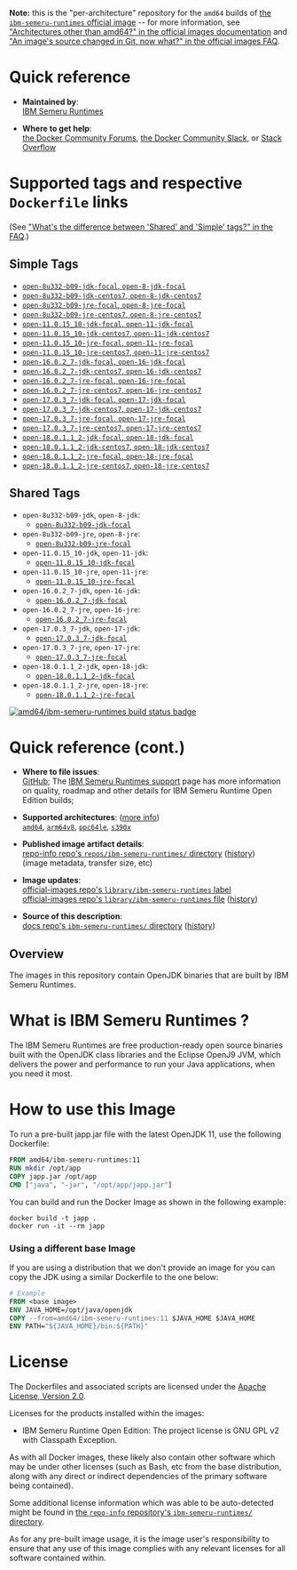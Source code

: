 <!--

********************************************************************************

WARNING:

    DO NOT EDIT "ibm-semeru-runtimes/README.md"

    IT IS AUTO-GENERATED

    (from the other files in "ibm-semeru-runtimes/" combined with a set of templates)

********************************************************************************

-->

**Note:** this is the "per-architecture" repository for the `amd64` builds of [the `ibm-semeru-runtimes` official image](https://hub.docker.com/_/ibm-semeru-runtimes) -- for more information, see ["Architectures other than amd64?" in the official images documentation](https://github.com/docker-library/official-images#architectures-other-than-amd64) and ["An image's source changed in Git, now what?" in the official images FAQ](https://github.com/docker-library/faq#an-images-source-changed-in-git-now-what).

# Quick reference

-	**Maintained by**:  
	[IBM Semeru Runtimes](https://github.com/ibmruntimes/semeru-containers)

-	**Where to get help**:  
	[the Docker Community Forums](https://forums.docker.com/), [the Docker Community Slack](https://dockr.ly/slack), or [Stack Overflow](https://stackoverflow.com/search?tab=newest&q=docker)

# Supported tags and respective `Dockerfile` links

(See ["What's the difference between 'Shared' and 'Simple' tags?" in the FAQ](https://github.com/docker-library/faq#whats-the-difference-between-shared-and-simple-tags).)

## Simple Tags

-	[`open-8u332-b09-jdk-focal`, `open-8-jdk-focal`](https://github.com/ibmruntimes/semeru-containers/blob/bf1020f89772eaf0526086663545a2e13cb0fcfb/8/jdk/ubuntu/Dockerfile.open.releases.full)
-	[`open-8u332-b09-jdk-centos7`, `open-8-jdk-centos7`](https://github.com/ibmruntimes/semeru-containers/blob/bf1020f89772eaf0526086663545a2e13cb0fcfb/8/jdk/centos/Dockerfile.open.releases.full)
-	[`open-8u332-b09-jre-focal`, `open-8-jre-focal`](https://github.com/ibmruntimes/semeru-containers/blob/bf1020f89772eaf0526086663545a2e13cb0fcfb/8/jre/ubuntu/Dockerfile.open.releases.full)
-	[`open-8u332-b09-jre-centos7`, `open-8-jre-centos7`](https://github.com/ibmruntimes/semeru-containers/blob/bf1020f89772eaf0526086663545a2e13cb0fcfb/8/jre/centos/Dockerfile.open.releases.full)
-	[`open-11.0.15_10-jdk-focal`, `open-11-jdk-focal`](https://github.com/ibmruntimes/semeru-containers/blob/bf1020f89772eaf0526086663545a2e13cb0fcfb/11/jdk/ubuntu/Dockerfile.open.releases.full)
-	[`open-11.0.15_10-jdk-centos7`, `open-11-jdk-centos7`](https://github.com/ibmruntimes/semeru-containers/blob/bf1020f89772eaf0526086663545a2e13cb0fcfb/11/jdk/centos/Dockerfile.open.releases.full)
-	[`open-11.0.15_10-jre-focal`, `open-11-jre-focal`](https://github.com/ibmruntimes/semeru-containers/blob/bf1020f89772eaf0526086663545a2e13cb0fcfb/11/jre/ubuntu/Dockerfile.open.releases.full)
-	[`open-11.0.15_10-jre-centos7`, `open-11-jre-centos7`](https://github.com/ibmruntimes/semeru-containers/blob/bf1020f89772eaf0526086663545a2e13cb0fcfb/11/jre/centos/Dockerfile.open.releases.full)
-	[`open-16.0.2_7-jdk-focal`, `open-16-jdk-focal`](https://github.com/ibmruntimes/semeru-containers/blob/bf1020f89772eaf0526086663545a2e13cb0fcfb/16/jdk/ubuntu/Dockerfile.open.releases.full)
-	[`open-16.0.2_7-jdk-centos7`, `open-16-jdk-centos7`](https://github.com/ibmruntimes/semeru-containers/blob/bf1020f89772eaf0526086663545a2e13cb0fcfb/16/jdk/centos/Dockerfile.open.releases.full)
-	[`open-16.0.2_7-jre-focal`, `open-16-jre-focal`](https://github.com/ibmruntimes/semeru-containers/blob/bf1020f89772eaf0526086663545a2e13cb0fcfb/16/jre/ubuntu/Dockerfile.open.releases.full)
-	[`open-16.0.2_7-jre-centos7`, `open-16-jre-centos7`](https://github.com/ibmruntimes/semeru-containers/blob/bf1020f89772eaf0526086663545a2e13cb0fcfb/16/jre/centos/Dockerfile.open.releases.full)
-	[`open-17.0.3_7-jdk-focal`, `open-17-jdk-focal`](https://github.com/ibmruntimes/semeru-containers/blob/bf1020f89772eaf0526086663545a2e13cb0fcfb/17/jdk/ubuntu/Dockerfile.open.releases.full)
-	[`open-17.0.3_7-jdk-centos7`, `open-17-jdk-centos7`](https://github.com/ibmruntimes/semeru-containers/blob/bf1020f89772eaf0526086663545a2e13cb0fcfb/17/jdk/centos/Dockerfile.open.releases.full)
-	[`open-17.0.3_7-jre-focal`, `open-17-jre-focal`](https://github.com/ibmruntimes/semeru-containers/blob/bf1020f89772eaf0526086663545a2e13cb0fcfb/17/jre/ubuntu/Dockerfile.open.releases.full)
-	[`open-17.0.3_7-jre-centos7`, `open-17-jre-centos7`](https://github.com/ibmruntimes/semeru-containers/blob/bf1020f89772eaf0526086663545a2e13cb0fcfb/17/jre/centos/Dockerfile.open.releases.full)
-	[`open-18.0.1.1_2-jdk-focal`, `open-18-jdk-focal`](https://github.com/ibmruntimes/semeru-containers/blob/bf1020f89772eaf0526086663545a2e13cb0fcfb/18/jdk/ubuntu/Dockerfile.open.releases.full)
-	[`open-18.0.1.1_2-jdk-centos7`, `open-18-jdk-centos7`](https://github.com/ibmruntimes/semeru-containers/blob/bf1020f89772eaf0526086663545a2e13cb0fcfb/18/jdk/centos/Dockerfile.open.releases.full)
-	[`open-18.0.1.1_2-jre-focal`, `open-18-jre-focal`](https://github.com/ibmruntimes/semeru-containers/blob/bf1020f89772eaf0526086663545a2e13cb0fcfb/18/jre/ubuntu/Dockerfile.open.releases.full)
-	[`open-18.0.1.1_2-jre-centos7`, `open-18-jre-centos7`](https://github.com/ibmruntimes/semeru-containers/blob/bf1020f89772eaf0526086663545a2e13cb0fcfb/18/jre/centos/Dockerfile.open.releases.full)

## Shared Tags

-	`open-8u332-b09-jdk`, `open-8-jdk`:
	-	[`open-8u332-b09-jdk-focal`](https://github.com/ibmruntimes/semeru-containers/blob/bf1020f89772eaf0526086663545a2e13cb0fcfb/8/jdk/ubuntu/Dockerfile.open.releases.full)
-	`open-8u332-b09-jre`, `open-8-jre`:
	-	[`open-8u332-b09-jre-focal`](https://github.com/ibmruntimes/semeru-containers/blob/bf1020f89772eaf0526086663545a2e13cb0fcfb/8/jre/ubuntu/Dockerfile.open.releases.full)
-	`open-11.0.15_10-jdk`, `open-11-jdk`:
	-	[`open-11.0.15_10-jdk-focal`](https://github.com/ibmruntimes/semeru-containers/blob/bf1020f89772eaf0526086663545a2e13cb0fcfb/11/jdk/ubuntu/Dockerfile.open.releases.full)
-	`open-11.0.15_10-jre`, `open-11-jre`:
	-	[`open-11.0.15_10-jre-focal`](https://github.com/ibmruntimes/semeru-containers/blob/bf1020f89772eaf0526086663545a2e13cb0fcfb/11/jre/ubuntu/Dockerfile.open.releases.full)
-	`open-16.0.2_7-jdk`, `open-16-jdk`:
	-	[`open-16.0.2_7-jdk-focal`](https://github.com/ibmruntimes/semeru-containers/blob/bf1020f89772eaf0526086663545a2e13cb0fcfb/16/jdk/ubuntu/Dockerfile.open.releases.full)
-	`open-16.0.2_7-jre`, `open-16-jre`:
	-	[`open-16.0.2_7-jre-focal`](https://github.com/ibmruntimes/semeru-containers/blob/bf1020f89772eaf0526086663545a2e13cb0fcfb/16/jre/ubuntu/Dockerfile.open.releases.full)
-	`open-17.0.3_7-jdk`, `open-17-jdk`:
	-	[`open-17.0.3_7-jdk-focal`](https://github.com/ibmruntimes/semeru-containers/blob/bf1020f89772eaf0526086663545a2e13cb0fcfb/17/jdk/ubuntu/Dockerfile.open.releases.full)
-	`open-17.0.3_7-jre`, `open-17-jre`:
	-	[`open-17.0.3_7-jre-focal`](https://github.com/ibmruntimes/semeru-containers/blob/bf1020f89772eaf0526086663545a2e13cb0fcfb/17/jre/ubuntu/Dockerfile.open.releases.full)
-	`open-18.0.1.1_2-jdk`, `open-18-jdk`:
	-	[`open-18.0.1.1_2-jdk-focal`](https://github.com/ibmruntimes/semeru-containers/blob/bf1020f89772eaf0526086663545a2e13cb0fcfb/18/jdk/ubuntu/Dockerfile.open.releases.full)
-	`open-18.0.1.1_2-jre`, `open-18-jre`:
	-	[`open-18.0.1.1_2-jre-focal`](https://github.com/ibmruntimes/semeru-containers/blob/bf1020f89772eaf0526086663545a2e13cb0fcfb/18/jre/ubuntu/Dockerfile.open.releases.full)

[![amd64/ibm-semeru-runtimes build status badge](https://img.shields.io/jenkins/s/https/doi-janky.infosiftr.net/job/multiarch/job/amd64/job/ibm-semeru-runtimes.svg?label=amd64/ibm-semeru-runtimes%20%20build%20job)](https://doi-janky.infosiftr.net/job/multiarch/job/amd64/job/ibm-semeru-runtimes/)

# Quick reference (cont.)

-	**Where to file issues**:  
	[GitHub](https://github.com/ibmruntimes/Semeru-Runtimes/issues); The [IBM Semeru Runtimes support](https://ibm.com/semeru-runtimes) page has more information on quality, roadmap and other details for IBM Semeru Runtime Open Edition builds;

-	**Supported architectures**: ([more info](https://github.com/docker-library/official-images#architectures-other-than-amd64))  
	[`amd64`](https://hub.docker.com/r/amd64/ibm-semeru-runtimes/), [`arm64v8`](https://hub.docker.com/r/arm64v8/ibm-semeru-runtimes/), [`ppc64le`](https://hub.docker.com/r/ppc64le/ibm-semeru-runtimes/), [`s390x`](https://hub.docker.com/r/s390x/ibm-semeru-runtimes/)

-	**Published image artifact details**:  
	[repo-info repo's `repos/ibm-semeru-runtimes/` directory](https://github.com/docker-library/repo-info/blob/master/repos/ibm-semeru-runtimes) ([history](https://github.com/docker-library/repo-info/commits/master/repos/ibm-semeru-runtimes))  
	(image metadata, transfer size, etc)

-	**Image updates**:  
	[official-images repo's `library/ibm-semeru-runtimes` label](https://github.com/docker-library/official-images/issues?q=label%3Alibrary%2Fibm-semeru-runtimes)  
	[official-images repo's `library/ibm-semeru-runtimes` file](https://github.com/docker-library/official-images/blob/master/library/ibm-semeru-runtimes) ([history](https://github.com/docker-library/official-images/commits/master/library/ibm-semeru-runtimes))

-	**Source of this description**:  
	[docs repo's `ibm-semeru-runtimes/` directory](https://github.com/docker-library/docs/tree/master/ibm-semeru-runtimes) ([history](https://github.com/docker-library/docs/commits/master/ibm-semeru-runtimes))

## Overview

The images in this repository contain OpenJDK binaries that are built by IBM Semeru Runtimes.

# What is IBM Semeru Runtimes ?

The IBM Semeru Runtimes are free production-ready open source binaries built with the OpenJDK class libraries and the Eclipse OpenJ9 JVM, which delivers the power and performance to run your Java applications, when you need it most.

# How to use this Image

To run a pre-built japp.jar file with the latest OpenJDK 11, use the following Dockerfile:

```dockerfile
FROM amd64/ibm-semeru-runtimes:11
RUN mkdir /opt/app
COPY japp.jar /opt/app
CMD ["java", "-jar", "/opt/app/japp.jar"]
```

You can build and run the Docker Image as shown in the following example:

```console
docker build -t japp .
docker run -it --rm japp
```

### Using a different base Image

If you are using a distribution that we don't provide an image for you can copy the JDK using a similar Dockerfile to the one below:

```dockerfile
# Example
FROM <base image>
ENV JAVA_HOME=/opt/java/openjdk
COPY --from=amd64/ibm-semeru-runtimes:11 $JAVA_HOME $JAVA_HOME
ENV PATH="${JAVA_HOME}/bin:${PATH}"
```

# License

The Dockerfiles and associated scripts are licensed under the [Apache License, Version 2.0](http://www.apache.org/licenses/LICENSE-2.0.html).

Licenses for the products installed within the images:

-	IBM Semeru Runtime Open Edition: The project license is GNU GPL v2 with Classpath Exception.

As with all Docker images, these likely also contain other software which may be under other licenses (such as Bash, etc from the base distribution, along with any direct or indirect dependencies of the primary software being contained).

Some additional license information which was able to be auto-detected might be found in [the `repo-info` repository's `ibm-semeru-runtimes/` directory](https://github.com/docker-library/repo-info/tree/master/repos/ibm-semeru-runtimes).

As for any pre-built image usage, it is the image user's responsibility to ensure that any use of this image complies with any relevant licenses for all software contained within.
